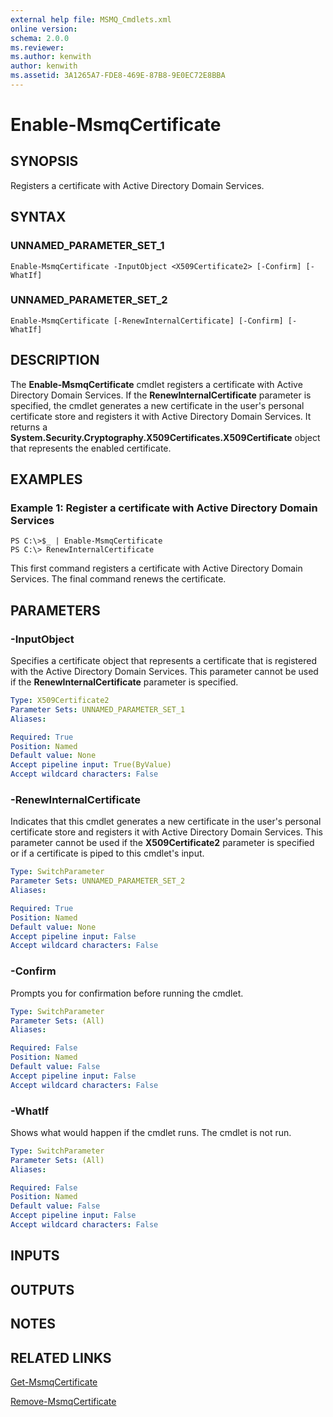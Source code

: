 ```yaml
---
external help file: MSMQ_Cmdlets.xml
online version: 
schema: 2.0.0
ms.reviewer:
ms.author: kenwith
author: kenwith
ms.assetid: 3A1265A7-FDE8-469E-87B8-9E0EC72E8BBA
---
```


# Enable-MsmqCertificate

## SYNOPSIS
Registers a certificate with Active Directory Domain Services.

## SYNTAX

### UNNAMED_PARAMETER_SET_1
```
Enable-MsmqCertificate -InputObject <X509Certificate2> [-Confirm] [-WhatIf]
```

### UNNAMED_PARAMETER_SET_2
```
Enable-MsmqCertificate [-RenewInternalCertificate] [-Confirm] [-WhatIf]
```

## DESCRIPTION
The **Enable-MsmqCertificate** cmdlet registers a certificate with Active Directory Domain Services.
If the **RenewInternalCertificate** parameter is specified, the cmdlet generates a new certificate in the user's personal certificate store and registers it with Active Directory Domain Services.
It returns a **System.Security.Cryptography.X509Certificates.X509Certificate** object that represents the enabled certificate.

## EXAMPLES

### Example 1: Register a certificate with Active Directory Domain Services
```
PS C:\>$_ | Enable-MsmqCertificate
PS C:\> RenewInternalCertificate
```

This first command registers a certificate with Active Directory Domain Services.
The final command renews the certificate.

## PARAMETERS

### -InputObject
Specifies a certificate object that represents a certificate that is registered with the Active Directory Domain Services.
This parameter cannot be used if the **RenewInternalCertificate** parameter is specified.

```yaml
Type: X509Certificate2
Parameter Sets: UNNAMED_PARAMETER_SET_1
Aliases: 

Required: True
Position: Named
Default value: None
Accept pipeline input: True(ByValue)
Accept wildcard characters: False
```

### -RenewInternalCertificate
Indicates that this cmdlet generates a new certificate in the user's personal certificate store and registers it with Active Directory Domain Services.
This parameter cannot be used if the **X509Certificate2** parameter is specified or if a certificate is piped to this cmdlet's input.

```yaml
Type: SwitchParameter
Parameter Sets: UNNAMED_PARAMETER_SET_2
Aliases: 

Required: True
Position: Named
Default value: None
Accept pipeline input: False
Accept wildcard characters: False
```

### -Confirm
Prompts you for confirmation before running the cmdlet.

```yaml
Type: SwitchParameter
Parameter Sets: (All)
Aliases: 

Required: False
Position: Named
Default value: False
Accept pipeline input: False
Accept wildcard characters: False
```

### -WhatIf
Shows what would happen if the cmdlet runs.
The cmdlet is not run.

```yaml
Type: SwitchParameter
Parameter Sets: (All)
Aliases: 

Required: False
Position: Named
Default value: False
Accept pipeline input: False
Accept wildcard characters: False
```

## INPUTS

## OUTPUTS

## NOTES

## RELATED LINKS

[Get-MsmqCertificate](./Get-MsmqCertificate.md)

[Remove-MsmqCertificate](./Remove-MsmqCertificate.md)

